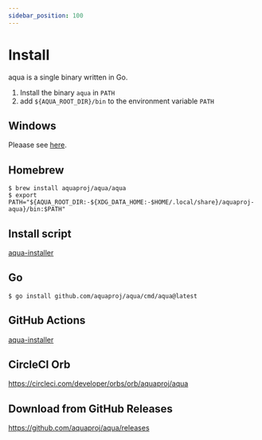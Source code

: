 ```yaml
---
sidebar_position: 100
---
```


# Install

aqua is a single binary written in Go.

1. Install the binary `aqua` in `PATH`
1. add `${AQUA_ROOT_DIR}/bin` to the environment variable `PATH`

## Windows

Pleaase see [here](/docs/reference/windows-support#how-to-install).

## Homebrew

```console
$ brew install aquaproj/aqua/aqua
$ export PATH="${AQUA_ROOT_DIR:-${XDG_DATA_HOME:-$HOME/.local/share}/aquaproj-aqua}/bin:$PATH"
```

## Install script

[aqua-installer](https://github.com/aquaproj/aqua-installer)

## Go

```console
$ go install github.com/aquaproj/aqua/cmd/aqua@latest
```

## GitHub Actions

[aqua-installer](https://github.com/aquaproj/aqua-installer)

## CircleCI Orb

https://circleci.com/developer/orbs/orb/aquaproj/aqua

## Download from GitHub Releases

https://github.com/aquaproj/aqua/releases
